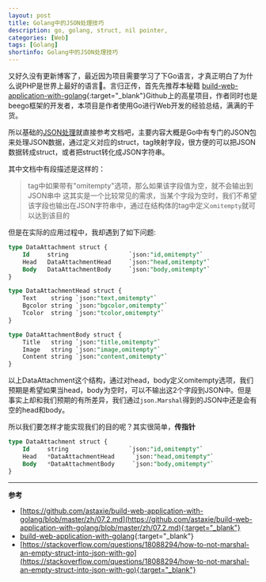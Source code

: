 ```yaml
---
layout: post
title: Golang中的JSON处理技巧
description: go, golang, struct, nil pointer,
categories: [Web]
tags: [Golang]
shortinfo: Golang中的JSON处理技巧
---
```


又好久没有更新博客了，最近因为项目需要学习了下Go语言，才真正明白了为什么说PHP是世界上最好的语言🤣。言归正传，首先先推荐本秘籍
[build-web-application-with-golang](https://github.com/astaxie/build-web-application-with-golang/blob/master/zh/preface.md){:target="_blank"}Github上的高星项目，作者同时也是beego框架的开发者，本项目是作者使用Go进行Web开发的经验总结，满满的干货。

所以基础的[JSON处理](https://github.com/astaxie/build-web-application-with-golang/blob/master/zh/07.2.md)就直接参考文档吧，主要内容大概是Go中有专门的JSON包来处理JSON数据，通过定义对应的struct，tag映射字段，很方便的可以把JSON数据转成struct，或者把struct转化成JSON字符串。

其中文档中有段描述是这样的：
> tag中如果带有"omitempty"选项，那么如果该字段值为空，就不会输出到JSON串中
这其实是一个比较常见的需求，当某个字段为空时，我们不希望该字段也输出在JSON字符串中，通过在结构体的tag中定义```omitempty```就可以达到该目的

但是在实际的应用过程中，我却遇到了如下问题:
```SQL
type DataAttachment struct {
    Id     string                 `json:"id,omitempty"`
    Head   DataAttachmentHead     `json:"head,omitempty"`
    Body   DataAttachmentBody     `json:"body,omitempty"`
}

type DataAttachmentHead struct {
    Text    string `json:"text,omitempty"`
    Bgcolor string `json:"bgcolor,omitempty"`
    Tcolor  string `json:"tcolor,omitempty"`
}

type DataAttachmentBody struct {
    Title   string `json:"title,omitempty"`
    Image   string `json:"image,omitempty"`
    Content string `json:"content,omitempty"`
}
```

以上DataAttachment这个结构，通过对head，body定义omitempty选项，我们预期是希望如果当head，body为空时，可以不输出这2个字段到JSON中。但是事实上却和我们预期的有所差异，我们通过```json.Marshal```得到的JSON中还是会有空的head和body。

所以我们要怎样才能实现我们的目的呢？其实很简单，**传指针**
```SQL
type DataAttachment struct {
    Id     string                 `json:"id,omitempty"`
    Head   *DataAttachmentHead     `json:"head,omitempty"`
    Body   *DataAttachmentBody     `json:"body,omitempty"`
}
```


---

**参考**

* [https://github.com/astaxie/build-web-application-with-golang/blob/master/zh/07.2.md](https://github.com/astaxie/build-web-application-with-golang/blob/master/zh/07.2.md){:target="_blank"}
* [build-web-application-with-golang](https://github.com/astaxie/build-web-application-with-golang/blob/master/zh/preface.md){:target="_blank"}
* [https://stackoverflow.com/questions/18088294/how-to-not-marshal-an-empty-struct-into-json-with-go](https://stackoverflow.com/questions/18088294/how-to-not-marshal-an-empty-struct-into-json-with-go){:target="_blank"}

